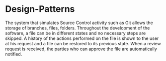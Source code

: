 # Design-Patterns
The system that simulates Source Control activity such as Git allows the storage of branches, files, folders. Throughout the development of the software, a file can be in different states and no necessary steps are skipped. A history of the actions performed on the file is shown to the user at his request and a file can be restored to its previous state. When a review request is received, the parties who can approve the file are automatically notified.
